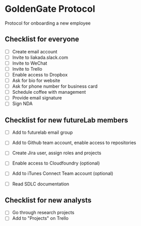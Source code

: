 # GoldenGate Protocol
Protocol for onboarding a new employee

## Checklist for everyone
- [ ] Create email account
- [ ] Invite to liakada.slack.com
- [ ] Invite to WeChat
- [ ] Invite to Trello
- [ ] Enable access to Dropbox
- [ ] Ask for bio for website
- [ ] Ask for phone number for business card
- [ ] Schedule coffee with management
- [ ] Provide email signature
- [ ] Sign NDA

## Checklist for new futureLab members
- [ ] Add to futurelab email group
- [ ] Add to Github team account, enable access to repositories
- [ ] Create Jira user, assign roles and projects
- [ ] Enable access to Cloudfoundry (optional)
- [ ] Add to iTunes Connect Team account (optional)
- [ ] Read SDLC documentation


## Checklist for new analysts
- [ ] Go through research projects
- [ ] Add to "Projects" on Trello